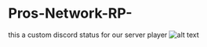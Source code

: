 # Pros-Network-RP-
this a custom discord status for our server player 
![alt text](https://imgur.com/oeA76xX)
